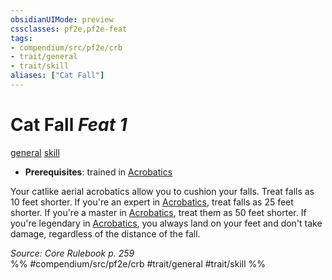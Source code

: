 ```yaml
---
obsidianUIMode: preview
cssclasses: pf2e,pf2e-feat
tags:
- compendium/src/pf2e/crb
- trait/general
- trait/skill
aliases: ["Cat Fall"]
---
```

# Cat Fall  *Feat 1*  
[general](rules/traits/general.md "General Feat Trait")  [skill](rules/traits/skill.md "Skill Feat Trait")  

- **Prerequisites**: trained in [Acrobatics](compendium/skills.md#Acrobatics)

Your catlike aerial acrobatics allow you to cushion your falls. Treat falls as 10 feet shorter. If you're an expert in [Acrobatics](compendium/skills.md#Acrobatics), treat falls as 25 feet shorter. If you're a master in [Acrobatics](compendium/skills.md#Acrobatics), treat them as 50 feet shorter. If you're legendary in [Acrobatics](compendium/skills.md#Acrobatics), you always land on your feet and don't take damage, regardless of the distance of the fall.

*Source: Core Rulebook p. 259*  
%% #compendium/src/pf2e/crb #trait/general #trait/skill %%